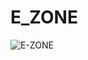 # E_ZONE

![E-ZONE](https://github.com/RuchiraSachinthana/-e-commerce-application/blob/main/About/Untitled%20design.gif)
